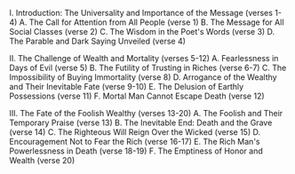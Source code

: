 I. Introduction: The Universality and Importance of the Message (verses 1-4)
  A. The Call for Attention from All People (verse 1)
  B. The Message for All Social Classes (verse 2)
  C. The Wisdom in the Poet's Words (verse 3)
  D. The Parable and Dark Saying Unveiled (verse 4)

II. The Challenge of Wealth and Mortality (verses 5-12)
  A. Fearlessness in Days of Evil (verse 5)
  B. The Futility of Trusting in Riches (verse 6-7)
  C. The Impossibility of Buying Immortality (verse 8)
  D. Arrogance of the Wealthy and Their Inevitable Fate (verse 9-10)
  E. The Delusion of Earthly Possessions (verse 11)
  F. Mortal Man Cannot Escape Death (verse 12)

III. The Fate of the Foolish Wealthy (verses 13-20)
  A. The Foolish and Their Temporary Praise (verse 13)
  B. The Inevitable End: Death and the Grave (verse 14)
  C. The Righteous Will Reign Over the Wicked (verse 15)
  D. Encouragement Not to Fear the Rich (verse 16-17)
  E. The Rich Man's Powerlessness in Death (verse 18-19)
  F. The Emptiness of Honor and Wealth (verse 20)